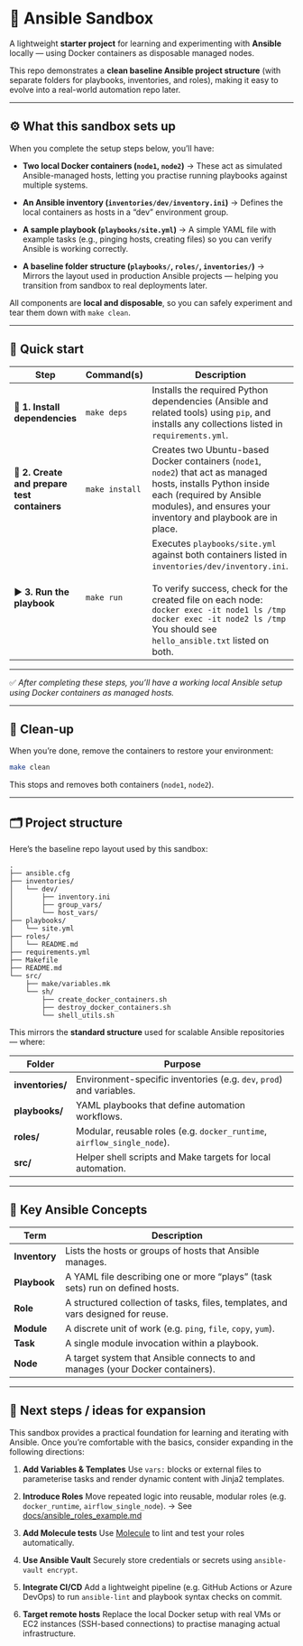 # 🧪 Ansible Sandbox

A lightweight **starter project** for learning and experimenting with **Ansible** locally — using Docker containers as disposable managed nodes.

This repo demonstrates a **clean baseline Ansible project structure** (with separate folders for playbooks, inventories, and roles), making it easy to evolve into a real-world automation repo later.

---

## ⚙️ What this sandbox sets up

When you complete the setup steps below, you’ll have:

* **Two local Docker containers (`node1`, `node2`)**
  → These act as simulated Ansible-managed hosts, letting you practise running playbooks against multiple systems.

* **An Ansible inventory (`inventories/dev/inventory.ini`)**
  → Defines the local containers as hosts in a “dev” environment group.

* **A sample playbook (`playbooks/site.yml`)**
  → A simple YAML file with example tasks (e.g., pinging hosts, creating files) so you can verify Ansible is working correctly.

* **A baseline folder structure (`playbooks/`, `roles/`, `inventories/`)**
  → Mirrors the layout used in production Ansible projects — helping you transition from sandbox to real deployments later.

All components are **local and disposable**, so you can safely experiment and tear them down with `make clean`.

---

## 🚀 Quick start

| **Step**                                     | **Command(s)** | **Description**                                                                                                                                                                                                                                                                                  |
| -------------------------------------------- | -------------- | ------------------------------------------------------------------------------------------------------------------------------------------------------------------------------------------------------------------------------------------------------------------------------------------------ |
| 🧩 **1. Install dependencies**               | `make deps`    | Installs the required Python dependencies (Ansible and related tools) using `pip`, and installs any collections listed in `requirements.yml`.                                                                                                                                                    |
| 🐳 **2. Create and prepare test containers** | `make install` | Creates two Ubuntu-based Docker containers (`node1`, `node2`) that act as managed hosts, installs Python inside each (required by Ansible modules), and ensures your inventory and playbook are in place.                                                                                        |
| ▶️ **3. Run the playbook**                   | `make run`     | Executes `playbooks/site.yml` against both containers listed in `inventories/dev/inventory.ini`. <br><br>To verify success, check for the created file on each node:<br>`docker exec -it node1 ls /tmp`<br>`docker exec -it node2 ls /tmp`<br>You should see `hello_ansible.txt` listed on both. |

---

✅ *After completing these steps, you’ll have a working local Ansible setup using Docker containers as managed hosts.*

---

## 🧹 Clean-up

When you’re done, remove the containers to restore your environment:

```bash
make clean
```

This stops and removes both containers (`node1`, `node2`).

---

## 🗂️ Project structure

Here’s the baseline repo layout used by this sandbox:

```
.
├── ansible.cfg
├── inventories/
│   └── dev/
│       ├── inventory.ini
│       ├── group_vars/
│       └── host_vars/
├── playbooks/
│   └── site.yml
├── roles/
│   └── README.md
├── requirements.yml
├── Makefile
├── README.md
└── src/
    ├── make/variables.mk
    └── sh/
        ├── create_docker_containers.sh
        ├── destroy_docker_containers.sh
        └── shell_utils.sh
```

This mirrors the **standard structure** used for scalable Ansible repositories — where:

| Folder           | Purpose                                                                 |
| ---------------- | ----------------------------------------------------------------------- |
| **inventories/** | Environment-specific inventories (e.g. `dev`, `prod`) and variables.    |
| **playbooks/**   | YAML playbooks that define automation workflows.                        |
| **roles/**       | Modular, reusable roles (e.g. `docker_runtime`, `airflow_single_node`). |
| **src/**         | Helper shell scripts and Make targets for local automation.             |

---

## 📘 Key Ansible Concepts

| Term          | Description                                                                      |
| ------------- | -------------------------------------------------------------------------------- |
| **Inventory** | Lists the hosts or groups of hosts that Ansible manages.                         |
| **Playbook**  | A YAML file describing one or more “plays” (task sets) run on defined hosts.     |
| **Role**      | A structured collection of tasks, files, templates, and vars designed for reuse. |
| **Module**    | A discrete unit of work (e.g. `ping`, `file`, `copy`, `yum`).                    |
| **Task**      | A single module invocation within a playbook.                                    |
| **Node**      | A target system that Ansible connects to and manages (your Docker containers).   |

---

## 🌱 Next steps / ideas for expansion

This sandbox provides a practical foundation for learning and iterating with Ansible.
Once you’re comfortable with the basics, consider expanding in the following directions:

1. **Add Variables & Templates**
   Use `vars:` blocks or external files to parameterise tasks and render dynamic content with Jinja2 templates.

2. **Introduce Roles**
   Move repeated logic into reusable, modular roles (e.g. `docker_runtime`, `airflow_single_node`).
   → See [docs/ansible_roles_example.md](docs/ansible_roles_example.md)

3. **Add Molecule tests**
   Use [Molecule](https://molecule.readthedocs.io/) to lint and test your roles automatically.

4. **Use Ansible Vault**
   Securely store credentials or secrets using `ansible-vault encrypt`.

5. **Integrate CI/CD**
   Add a lightweight pipeline (e.g. GitHub Actions or Azure DevOps) to run `ansible-lint` and playbook syntax checks on commit.

6. **Target remote hosts**
   Replace the local Docker setup with real VMs or EC2 instances (SSH-based connections) to practise managing actual infrastructure.

